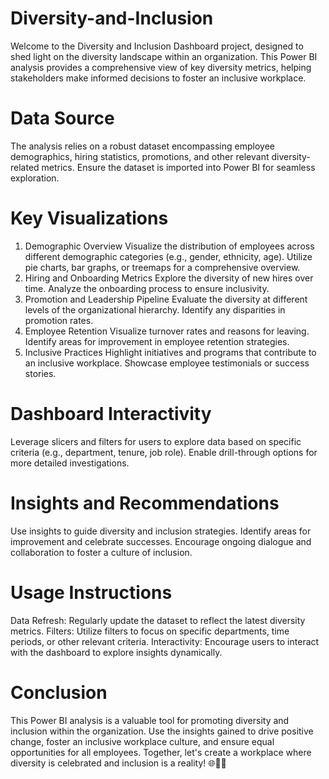 # Diversity-and-Inclusion
Welcome to the Diversity and Inclusion Dashboard project, designed to shed light on the diversity landscape within an organization. 
This Power BI analysis provides a comprehensive view of key diversity metrics, helping stakeholders make informed decisions to foster an inclusive workplace.

# Data Source
The analysis relies on a robust dataset encompassing employee demographics, hiring statistics, promotions, and other relevant diversity-related metrics. Ensure the dataset is imported into Power BI for seamless exploration.

# Key Visualizations
1. Demographic Overview
Visualize the distribution of employees across different demographic categories (e.g., gender, ethnicity, age).
Utilize pie charts, bar graphs, or treemaps for a comprehensive overview.
2. Hiring and Onboarding Metrics
Explore the diversity of new hires over time.
Analyze the onboarding process to ensure inclusivity.
3. Promotion and Leadership Pipeline
Evaluate the diversity at different levels of the organizational hierarchy.
Identify any disparities in promotion rates.
4. Employee Retention
Visualize turnover rates and reasons for leaving.
Identify areas for improvement in employee retention strategies.
5. Inclusive Practices
Highlight initiatives and programs that contribute to an inclusive workplace.
Showcase employee testimonials or success stories.
# Dashboard Interactivity
Leverage slicers and filters for users to explore data based on specific criteria (e.g., department, tenure, job role).
Enable drill-through options for more detailed investigations.
# Insights and Recommendations
Use insights to guide diversity and inclusion strategies.
Identify areas for improvement and celebrate successes.
Encourage ongoing dialogue and collaboration to foster a culture of inclusion.
# Usage Instructions
Data Refresh: Regularly update the dataset to reflect the latest diversity metrics.
Filters: Utilize filters to focus on specific departments, time periods, or other relevant criteria.
Interactivity: Encourage users to interact with the dashboard to explore insights dynamically.
# Conclusion
This Power BI analysis is a valuable tool for promoting diversity and inclusion within the organization. Use the insights gained to drive positive change, foster an inclusive workplace culture, and ensure equal opportunities for all employees. Together, let's create a workplace where diversity is celebrated and inclusion is a reality! 🌐🤝🌈






